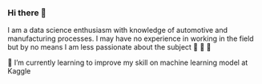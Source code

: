 ### Hi there 👋

I am a data science enthusiasm with knowledge of automotive and manufacturing processes. 
I may have no experience in working in the field but by no means I am less passionate about the subject 🚀 🚀 🚀 

🌱 I’m currently learning to improve my skill on machine learning model at Kaggle 

<!--
**koka-koala/koka-koala** is a ✨ _special_ ✨ repository because its `README.md` (this file) appears on your GitHub profile.

Here are some ideas to get you started:

- 🔭 I’m currently working on ...
- 🌱 I’m currently learning ...
- 👯 I’m looking to collaborate on ...
- 🤔 I’m looking for help with ...
- 💬 Ask me about ...
- 📫 How to reach me: ...
- 😄 Pronouns: ...
- ⚡ Fun fact: ...
-->
